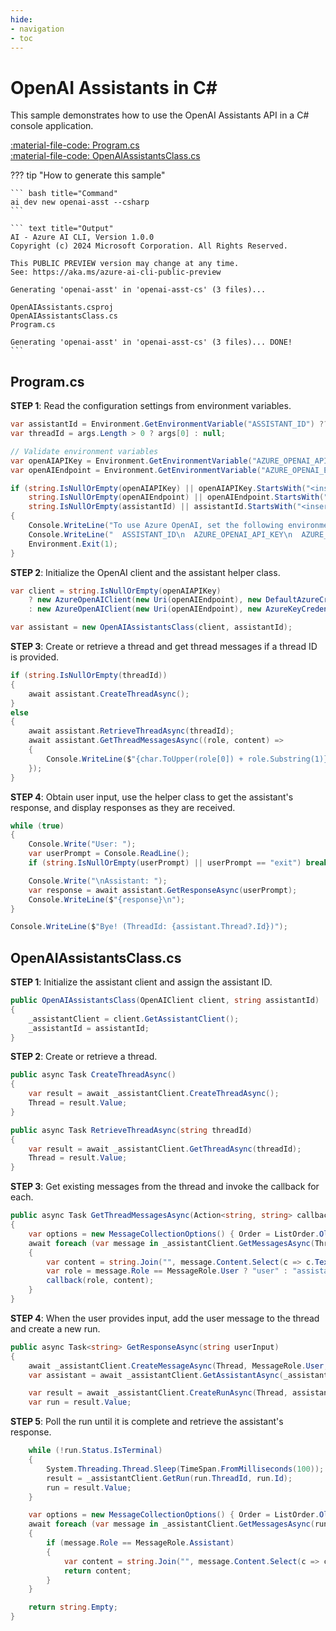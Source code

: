 ```yaml
---
hide:
- navigation
- toc
---
```

# OpenAI Assistants in C\#

This sample demonstrates how to use the OpenAI Assistants API in a C# console application.

[:material-file-code: Program.cs](https://raw.githubusercontent.com/robch/book-of-ai/main/docs/samples/openai-asst-cs/Program.cs)  
[:material-file-code: OpenAIAssistantsClass.cs](https://raw.githubusercontent.com/robch/book-of-ai/main/docs/samples/openai-asst-cs/OpenAIAssistantsClass.cs)  

??? tip "How to generate this sample"

    ``` bash title="Command"
    ai dev new openai-asst --csharp
    ```

    ``` text title="Output"
    AI - Azure AI CLI, Version 1.0.0
    Copyright (c) 2024 Microsoft Corporation. All Rights Reserved.

    This PUBLIC PREVIEW version may change at any time.
    See: https://aka.ms/azure-ai-cli-public-preview

    Generating 'openai-asst' in 'openai-asst-cs' (3 files)...

    OpenAIAssistants.csproj
    OpenAIAssistantsClass.cs
    Program.cs

    Generating 'openai-asst' in 'openai-asst-cs' (3 files)... DONE!
    ```


## Program.cs

**STEP 1**: Read the configuration settings from environment variables.

``` csharp title="Program.cs"
var assistantId = Environment.GetEnvironmentVariable("ASSISTANT_ID") ?? "<insert your OpenAI assistant ID here>";
var threadId = args.Length > 0 ? args[0] : null;

// Validate environment variables
var openAIAPIKey = Environment.GetEnvironmentVariable("AZURE_OPENAI_API_KEY") ?? "<insert your Azure OpenAI API key here>";
var openAIEndpoint = Environment.GetEnvironmentVariable("AZURE_OPENAI_ENDPOINT") ?? "<insert your Azure OpenAI endpoint here>";

if (string.IsNullOrEmpty(openAIAPIKey) || openAIAPIKey.StartsWith("<insert") ||
    string.IsNullOrEmpty(openAIEndpoint) || openAIEndpoint.StartsWith("<insert") ||
    string.IsNullOrEmpty(assistantId) || assistantId.StartsWith("<insert"))
{
    Console.WriteLine("To use Azure OpenAI, set the following environment variables:");
    Console.WriteLine("  ASSISTANT_ID\n  AZURE_OPENAI_API_KEY\n  AZURE_OPENAI_ENDPOINT");
    Environment.Exit(1);
}
```

**STEP 2**: Initialize the OpenAI client and the assistant helper class.

``` csharp title="Program.cs"
var client = string.IsNullOrEmpty(openAIAPIKey)
    ? new AzureOpenAIClient(new Uri(openAIEndpoint), new DefaultAzureCredential())
    : new AzureOpenAIClient(new Uri(openAIEndpoint), new AzureKeyCredential(openAIAPIKey));

var assistant = new OpenAIAssistantsClass(client, assistantId);
```

**STEP 3**: Create or retrieve a thread and get thread messages if a thread ID is provided.

``` csharp title="Program.cs"
if (string.IsNullOrEmpty(threadId))
{
    await assistant.CreateThreadAsync();
}
else
{
    await assistant.RetrieveThreadAsync(threadId);
    await assistant.GetThreadMessagesAsync((role, content) => 
    {
        Console.WriteLine($"{char.ToUpper(role[0]) + role.Substring(1)}: {content}\n");
    });
}
```

**STEP 4**: Obtain user input, use the helper class to get the assistant's response, and display responses as they are received.

``` csharp title="Program.cs"
while (true)
{
    Console.Write("User: ");
    var userPrompt = Console.ReadLine();
    if (string.IsNullOrEmpty(userPrompt) || userPrompt == "exit") break;

    Console.Write("\nAssistant: ");
    var response = await assistant.GetResponseAsync(userPrompt);
    Console.WriteLine($"{response}\n");
}

Console.WriteLine($"Bye! (ThreadId: {assistant.Thread?.Id})");
```

## OpenAIAssistantsClass.cs

**STEP 1**: Initialize the assistant client and assign the assistant ID.

``` csharp title="OpenAIAssistantsClass.cs"
public OpenAIAssistantsClass(OpenAIClient client, string assistantId)
{
    _assistantClient = client.GetAssistantClient();
    _assistantId = assistantId;
}
```

**STEP 2**: Create or retrieve a thread.

``` csharp title="OpenAIAssistantsClass.cs"
public async Task CreateThreadAsync()
{
    var result = await _assistantClient.CreateThreadAsync();
    Thread = result.Value;
}

public async Task RetrieveThreadAsync(string threadId)
{
    var result = await _assistantClient.GetThreadAsync(threadId);
    Thread = result.Value;
}
```

**STEP 3**: Get existing messages from the thread and invoke the callback for each.

``` csharp title="OpenAIAssistantsClass.cs"
public async Task GetThreadMessagesAsync(Action<string, string> callback)
{
    var options = new MessageCollectionOptions() { Order = ListOrder.OldestFirst };
    await foreach (var message in _assistantClient.GetMessagesAsync(Thread, options).GetAllValuesAsync())
    {
        var content = string.Join("", message.Content.Select(c => c.Text));
        var role = message.Role == MessageRole.User ? "user" : "assistant";
        callback(role, content);
    }
}
```

**STEP 4**: When the user provides input, add the user message to the thread and create a new run.

``` csharp title="OpenAIAssistantsClass.cs"
public async Task<string> GetResponseAsync(string userInput)
{
    await _assistantClient.CreateMessageAsync(Thread, MessageRole.User, [ userInput ]);
    var assistant = await _assistantClient.GetAssistantAsync(_assistantId);

    var result = await _assistantClient.CreateRunAsync(Thread, assistant);
    var run = result.Value;
```

**STEP 5**: Poll the run until it is complete and retrieve the assistant's response.

``` csharp title="OpenAIAssistantsClass.cs"
    while (!run.Status.IsTerminal)
    {
        System.Threading.Thread.Sleep(TimeSpan.FromMilliseconds(100));
        result = _assistantClient.GetRun(run.ThreadId, run.Id);
        run = result.Value;
    }

    var options = new MessageCollectionOptions() { Order = ListOrder.OldestFirst };
    await foreach (var message in _assistantClient.GetMessagesAsync(run.ThreadId, options).GetAllValuesAsync())
    {
        if (message.Role == MessageRole.Assistant)
        {
            var content = string.Join("", message.Content.Select(c => c.Text));
            return content;
        }
    }

    return string.Empty;
}
```